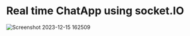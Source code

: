 # Real time ChatApp using socket.IO

![Screenshot 2023-12-15 162509](https://github.com/Bishal-Pahari/realTime_secret_chatApp/assets/61013432/1046ebe4-120e-4ced-a56a-b62167d3069f)
